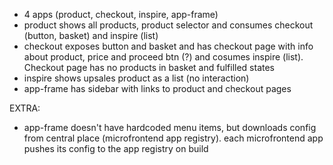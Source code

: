 - 4 apps (product, checkout, inspire, app-frame)
- product shows all products, product selector
  and consumes checkout (button, basket) and inspire (list)
- checkout exposes button and basket and has checkout page
  with info about product, price and proceed btn (?) and cosumes
  inspire (list).
  Checkout page has no products in basket and fulfilled states
- inspire shows upsales product as a list (no interaction)
- app-frame has sidebar with links to product and checkout pages

EXTRA:
- app-frame doesn't have hardcoded menu items, but downloads config
  from central place (microfrontend app registry). each microfrontend
  app pushes its config to the app registry on build
